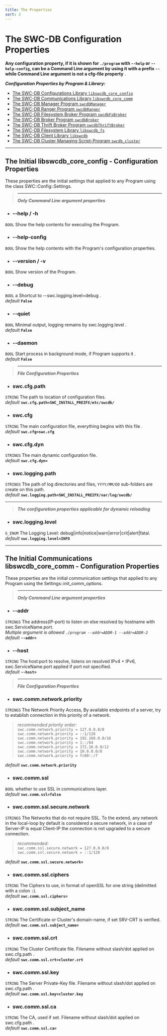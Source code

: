 ```yaml
---
title: The Properties
sort: 2
---
```





# The SWC-DB Configuration Properties
  **Any configuration property, if it is shown for ```./program``` with ```--help``` or ```--help-config```, can be a Command Line argument by using it with a prefix ```--``` while Command Line argument is not a cfg-file property** .

  **_Configuration Properties by Program & Library:_**
  * [The SWC-DB Configurations Library ```libswcdb_core_config```](#the-initial-libswcdb_core_config---configuration-properties)
  * [The SWC-DB Communications Library ```libswcdb_core_comm```](#the-initial-communications-libswcdb_core_comm---configuration-properties)
  * [The SWC-DB Manager Program ```swcdbManager```](manager.html)
  * [The SWC-DB Ranger Program ```swcdbRanger```](ranger.html)
  * [The SWC-DB Filesystem Broker Program ```swcdbFsBroker```](fsbroker.html)
  * [The SWC-DB Broker Program ```swcdbBroker```](broker.html)
  * [The SWC-DB Thrift Broker Program ```swcdbThriftBroker```](thriftbroker.html)
  * [The SWC-DB Filesystem Library ```libswcdb_fs```](libswcdb_fs/)
  * [The SWC-DB Client Library ```libswcdb```](libswcdb.html)
  * [The SWC-DB Cluster Managing Script-Program ```swcdb_cluster```](swcdb_cluster.html)



***



## The Initial libswcdb_core_config - Configuration Properties
These properties are the initial settings that applied to any Program using the class SWC::Config::Settings.


> ***
> **_Only Command Line argument properties_**

* ### --help / -h
```BOOL```
Show the help contents for executing the Program.

* ### --help-config
```BOOL```
Show the help contents with the Program's configuration properties.

* ### --version / -v
```BOOL```
Show version of the Program.


* ### --debug
```BOOL```
a Shortcut to --swc.logging.level=debug . \
_default_ **```False```**

* ### --quiet
```BOOL```
Minimal output, logging remains by swc.logging.level . \
_default_ **```False```**

* ### --daemon
```BOOL```
Start process in background mode, if Program supports it . \
_default_ **```False```**


> ***
> **_File Configuration Properties_**

* ### swc.cfg.path
```STRING```
The path to location of configuration files. \
_default_ **```swc.cfg.path=SWC_INSTALL_PREIFX/etc/swcdb/```**

* ### swc.cfg
```STRING```
The main configuration file, everything begins with this file . \
_default_ **```swc.cfg=swc.cfg```**

* ### swc.cfg.dyn
```STRINGS```
The main dynamic configuration file. \
_default_ **```swc.cfg.dyn=```**


* ### swc.logging.path
```STRINGS```
The path of log directories and files, ```YYYY/MM/DD``` sub-folders are create on this path. \
_default_ **```swc.logging.path=SWC_INSTALL_PREIFX/var/log/swcdb/```**


***

> **_The configuration properties applicable for dynamic reloading_**

* ### swc.logging.level
```G_ENUM```
The Logging Level: debug|info|notice|warn|error|crit|alert|fatal. \
_default_ **```swc.logging.level=INFO```**



***



## The Initial Communications libswcdb_core_comm - Configuration Properties
These properties are the initial communication settings that applied to any Program using the Settings::init_comm_options.


> ***
> **_Only Command Line argument properties_**

* ### --addr
```STRINGS```
The address(IP-port) to listen on else resolved by hostname with swc.ServiceName.port. \
_Multiple argument is allowed ```./program --addr=ADDR-1 --addr=ADDR-2```_ \
_default_ **```--addr=```**

* ### --host
```STRING```
The host:port to resolve, listens on resolved IPv4 + IPv6, swc.ServiceName.port applied if port not specified. \
_default_ **```--host=```**



> ***
> **_File Configuration Properties_**


* ### swc.comm.network.priority
```STRINGS```
The Network Priority Access, By available endpoints of a server, try to establish connection in this priority of a network.
> _recommended priority order:_ \
  ```swc.comm.network.priority = 127.0.0.0/8``` \
  ```swc.comm.network.priority = ::1/128``` \
  ```swc.comm.network.priority = 192.168.0.0/16``` \
  ```swc.comm.network.priority = 1::/64``` \
  ```swc.comm.network.priority = 172.16.0.0/12``` \
  ```swc.comm.network.priority = 10.0.0.0/8``` \
  ```swc.comm.network.priority = fc00::/7```

  _default_ **```swc.comm.network.priority```**

* ### swc.comm.ssl
```BOOL```
whether to use SSL in communications layer. \
_default_ **```swc.comm.ssl=false```**

* ### swc.comm.ssl.secure.network
```STRINGS```
The Networks that do not require SSL. To the extend, any network in the local-loop by default is considered a secure network, in a case of Server-IP is equal Client-IP the connection is not upgraded to a secure connection.
> _recommended:_ \
  ```swc.comm.ssl.secure.network = 127.0.0.0/8``` \
  ```swc.comm.ssl.secure.network = ::1/128```

  _default_ **```swc.comm.ssl.secure.network=```**

* ### swc.comm.ssl.ciphers
```STRING```
The Ciphers to use, in format of openSSL for one string (delimitted with a colon ```:```). \
_default_ **```swc.comm.ssl.ciphers=```**

* ### swc.comm.ssl.subject_name
```STRING```
The Certificate or Cluster's domain-name, if set SRV-CRT is verified. \
_default_ **```swc.comm.ssl.subject_name=```**

* ### swc.comm.ssl.crt
```STRING```
The Cluster Certificate file. Filename without slash/dot applied on swc.cfg.path . \
_default_ **```swc.comm.ssl.crt=cluster.crt```**

* ### swc.comm.ssl.key
```STRING```
The Server Private-Key file. Filename without slash/dot applied on swc.cfg.path . \
_default_ **```swc.comm.ssl.key=cluster.key```**


* ### swc.comm.ssl.ca
```STRING```
The CA, used if set. Filename without slash/dot applied on swc.cfg.path . \
_default_ **```swc.comm.ssl.ca=```**
